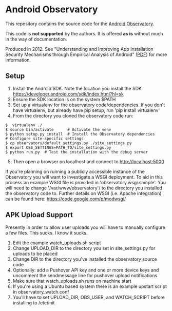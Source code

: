 # Android Observatory

This repository contains the source code for the 
[Android Observatory](https://androidobservatory.org).

This code is **not supported** by the authors. It is offered **as is** without
much in the way of documentation.

Produced in 2012. See "Understanding and Improving App Installation Security
Mechanisms through Empirical Analysis of Android"
([PDF](https://www.ccsl.carleton.ca/~dbarrera/files/spsm12-barrera.pdf)) for
more information.

## Setup

1. Install the Android SDK. Note the location you install the SDK
   https://developer.android.com/sdk/index.html?hl=sk
2. Ensure the SDK location is on the system $PATH
3. Set up a virtualenv for the observatory code/dependencies. If you
   don't have virtualenv, but already have pip setup, run 'pip install
   virtualenv'
4. From the directory you cloned the observatory code run:
```console
$  virtualenv ./
$ source bin/activate      # Activate the venv
$ python setup.py install  # Install the Observatory dependencies
# Configure site-specific settings
$ cp observatory/default_settings.py ./site_settings.py
$ export OBS_SETTINGS=PATH_TO/site_settings.py
$ python run.py  # Test the installation with the debug server
```

5. Then open a browser on localhost and connect to
   <http://localhost:5000>

If you're planning on running a publicly accessible instance of the
Observatory you will want to investigate a WSGI deployment. To aid in
this process an example WSGI file is provided in
'observatory.wsgi.sample'. You will need to change
'/var/www/observatory'/ to the directory you installed the observatory
code to. Further details on WSGI (i.e. Apache integration) can be
found here: https://code.google.com/p/modwsgi/


## APK Upload Support

Presently in order to allow user uploads you will have to manually
configure a few files. This sucks. I know it sucks.

1. Edit the example watch_uploads.sh script
2. Change UPLOAD_DIR to the directory you set in site_settings.py for
   uploads to be placed
3. Change DIR to the directory you've installed the observatory source
   code
4. Optionally: add a Pushover API key and one or more device keys and
   uncomment the sendmessage line for pushover upload notifications
5. Make sure that watch_uploads.sh runs on machine start
6. If you're using a Ubuntu based system there is an example upstart
   script in observatory_watch.conf
7. You'll have to set UPLOAD_DIR, OBS_USER, and WATCH_SCRIPT before
   installing to /etc/init
